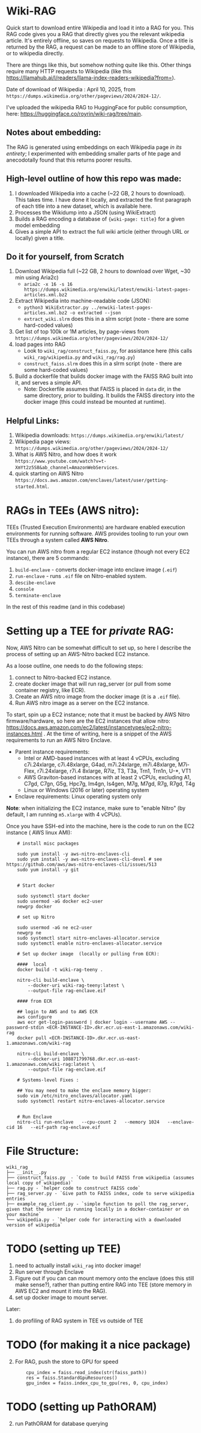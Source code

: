 # Wiki-RAG

Quick start to download entire Wikipedia and load it into a RAG for you. This RAG code gives you a RAG that directly gives you the relevant wikipedia article. It's entirely offline, so saves on requests to Wikipedia. Once a title is returned by the RAG, a request can be made to an offline store of Wikipedia, or to wikipedia directly.

There are things like this, but somehow nothing quite like this. Other things require many HTTP requests to Wikipedia (like this https://llamahub.ai/l/readers/llama-index-readers-wikipedia?from=).

Date of download of Wikipedia : April 10, 2025, from `https://dumps.wikimedia.org/other/pageviews/2024/2024-12/`.

I've uploaded the wikipedia RAG to HuggingFace for public consumption, here: https://huggingface.co/royrin/wiki-rag/tree/main. 


## Notes about embedding:
The RAG is generated using embeddings on each Wikipedia page *in its entirety*; I experimented with embedding smaller parts of hte page and anecodotally found that this returns poorer results. 


## High-level outline of how this repo was made:

1. I downloaded Wikipedia into a cache (~22 GB, 2 hours to download). This takes time. I have done it locally, and extracted the first paragraph of each title into a new dataset, which is available here. 
2. Processes the Wikidump into a JSON (using WikiExtract)
3. Builds a RAG encoding a database of `{wiki-page: title}` for a given model embedding
4. Gives a simple API to extract the full wiki article (either through URL or locally) given a title.


## Do it for yourself, from Scratch
1. Download Wikipedia full (~22 GB, 2 hours to download over Wget, ~30 min using Aria2c)
    * `aria2c -x 16 -s 16 https://dumps.wikimedia.org/enwiki/latest/enwiki-latest-pages-articles.xml.bz2`
2. Extract Wikipedia into machine-readable code (JSON):
    * `python3 WikiExtractor.py ../enwiki-latest-pages-articles.xml.bz2 -o extracted --json`
    * `extract_wiki.slrm` does this in a slrm script (note - there are some hard-coded values)
3. Get list of top 100k or 1M articles, by page-views from
    `https://dumps.wikimedia.org/other/pageviews/2024/2024-12/`
4. load pages into RAG
    * Look to `wiki_rag/construct_faiss.py`, for assistance here (this calls `wiki_rag/wikipedia.py` and `wiki_rag/rag.py`)
    * `construct_faiss.slrm` does this in a slrm script (note - there are some hard-coded values)
5. Build a dockerfile that builds docker image with the FAISS RAG built into it, and serves a simple API.
    * Note: Dockerfile assumes that FAISS is placed in `data` dir, in the same directory, prior to building. It builds the FAISS directory into the docker image (this could instead be mounted at runtime).


## Helpful Links:
1. Wikipedia downloads: `https://dumps.wikimedia.org/enwiki/latest/`
2. Wikipedia page views: `https://dumps.wikimedia.org/other/pageviews/2024/2024-12/`
3. What is AWS Nitro, and how does it work `https://www.youtube.com/watch?v=t-XmYt2z5S8&ab_channel=AmazonWebServices`.
4. quick starting on AWS Nitro `https://docs.aws.amazon.com/enclaves/latest/user/getting-started.html`.


# RAGs in TEEs (AWS nitro):
TEEs (Trusted Execution Environments) are hardware enabled execution environments for running software. AWS provides tooling to run your own TEEs through a system called **AWS Nitro**.

You can run AWS nitro from a regular EC2 instance (though not every EC2 instance), there are 5 commands:
1. `build-enclave` - converts docker-image into enclave image (`.eif`)
1. `run-enclave` - runs `.eif` file on Nitro-enabled system.
1. `descibe-enclave`
1. `console`
1. `terminate-enclave`

In the rest of this readme (and in this codebase)

# Setting up a TEE for *private* RAG:
Now, AWS Nitro can be somewhat difficult to set up, so here I describe the process of setting up an AWS-Nitro backed EC2 instance. 

As a loose outline, one needs to do the following steps:
1. connect to Nitro-backed EC2 instance.
2. create docker image that will run rag_server (or pull from some container registry, like ECR).
2. Create an AWS nitro image from the docker image (it is a `.eif` file).
4. Run AWS nitro image as a server on the EC2 instance.


To start, spin up a EC2 instance; note that it must be backed by AWS Nitro firmware/hardware, so here are the EC2 instances that allow nitro: https://docs.aws.amazon.com/ec2/latest/instancetypes/ec2-nitro-instances.html . At the time of writing, here is a snippet of the AWS requirements to run an AWS Nitro Enclave. 
* Parent instance requirements:
    * Intel or AMD-based instances with at least 4 vCPUs, excluding c7i.24xlarge, c7i.48xlarge, G4ad, m7i.24xlarge, m7i.48xlarge, M7i-Flex, r7i.24xlarge, r7i.4 8xlarge, R7iz, T3, T3a, Trn1, Trn1n, U-*, VT1
    * AWS Graviton-based instances with at least 2 vCPUs, excluding A1, C7gd, C7gn, G5g, Hpc7g, Im4gn, Is4gen, M7g, M7gd, R7g, R7gd, T4g
    * Linux or Windows (2016 or later) operating system
* Enclave requirements: Linux operating system only

**Note**: when initializing the EC2 instance, make sure to "enable Nitro" (by default, I am running `m5.xlarge` with 4 vCPUs).


Once you have SSH-ed into the machine, here is the code to run on the EC2 instance ( AWS linux AMI): 

```
    # install misc packages

    sudo yum install -y aws-nitro-enclaves-cli
    sudo yum install -y aws-nitro-enclaves-cli-devel # see https://github.com/aws/aws-nitro-enclaves-cli/issues/513
    sudo yum install -y git


    # Start docker
    
    sudo systemctl start docker
    sudo usermod -aG docker ec2-user
    newgrp docker

    # set up Nitro

    sudo usermod -aG ne ec2-user
    newgrp ne
    sudo systemctl start nitro-enclaves-allocator.service
    sudo systemctl enable nitro-enclaves-allocator.service

    # Set up docker image  (locally or pulling from ECR):

    ####  local
    docker build -t wiki-rag-teeny .

    nitro-cli build-enclave \
        --docker-uri wiki-rag-teeny:latest \
        --output-file rag-enclave.eif

    #### from ECR

    ## login to AWS and to AWS ECR
    aws configure
    aws ecr get-login-password | docker login --username AWS --password-stdin <ECR-INSTANCE-ID>.dkr.ecr.us-east-1.amazonaws.com/wiki-rag
    docker pull <ECR-INSTANCE-ID>.dkr.ecr.us-east-1.amazonaws.com/wiki-rag 

    nitro-cli build-enclave \
        --docker-uri 108871799768.dkr.ecr.us-east-1.amazonaws.com/wiki-rag:latest \
        --output-file rag-enclave.eif

    # Systems-level Fixes :

    ## You may need to make the enclave memory bigger:
    sudo vim /etc/nitro_enclaves/allocator.yaml
    sudo systemctl restart nitro-enclaves-allocator.service

    
    # Run Enclave 
    nitro-cli run-enclave   --cpu-count 2   --memory 1024   --enclave-cid 16   --eif-path rag-enclave.eif
```

# File Structure:
```
wiki_rag
├── __init__.py
├── construct_faiss.py  - `Code to build FAISS from wikipedia (assumes local copy of wikipedia)`
├── rag.py - `helper code to construct FAISS code`
├── rag_server.py - `Give path to FAISS index, code to serve wikipedia entries 
├── example_rag_client.py - `simple function to poll the rag_server, given that the server is running locally in a docker-container or on your machine`
└── wikipedia.py - `helper code for interacting with a downloaded version of wikipedia`
```


# TODO (setting up TEE)
1. need to actually install `wiki_rag` into docker image!
2. Run server through Enclave
3. Figure out if you can can mount memory onto the enclave (does this still make sense?), rather than putting entire RAG into TEE (store memory in AWS EC2 and mount it into the RAG).
4. set up docker image to mount server.

Later:
1. do profiling of RAG system in TEE vs outside of TEE


# TODO (for making it a nice package)
2. For RAG, push the store to GPU for speed
    ```
        cpu_index = faiss.read_index(str(faiss_path))
        res = faiss.StandardGpuResources()
        gpu_index = faiss.index_cpu_to_gpu(res, 0, cpu_index)
    ```

# TODO (setting up PathORAM)
2. run PathORAM for database querying
